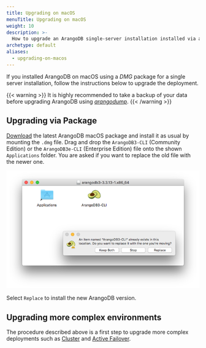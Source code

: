 ```yaml
---
title: Upgrading on macOS
menuTitle: Upgrading on macOS
weight: 10
description: >-
  How to upgrade an ArangoDB single-server installation installed via a DMG package
archetype: default
aliases:
  - upgrading-on-macos
---
```

If you installed ArangoDB on macOS using a _DMG_ package for a single server
installation, follow the instructions below to upgrade the deployment.

{{< warning >}}
It is highly recommended to take a backup of your data before upgrading ArangoDB
using [_arangodump_](../../../components/tools/arangodump/_index.md).
{{< /warning >}}

## Upgrading via Package

[Download](https://www.arangodb.com/download/) the latest
ArangoDB macOS package and install it as usual by mounting the `.dmg` file.
Drag and drop the `ArangoDB3-CLI` (Community Edition) or the `ArangoDB3e-CLI`
(Enterprise Edition) file onto the shown `Applications` folder.
You are asked if you want to replace the old file with the newer one.

![MacOSUpgrade](../../../../images/MacOSUpgrade.png) 

Select `Replace` to install the new ArangoDB version.

## Upgrading more complex environments

The procedure described above is a first step to upgrade more complex
deployments such as
[Cluster](../../../deploy/deployment/cluster/_index.md)
and [Active Failover](../../../deploy/deployment/active-failover/_index.md).
